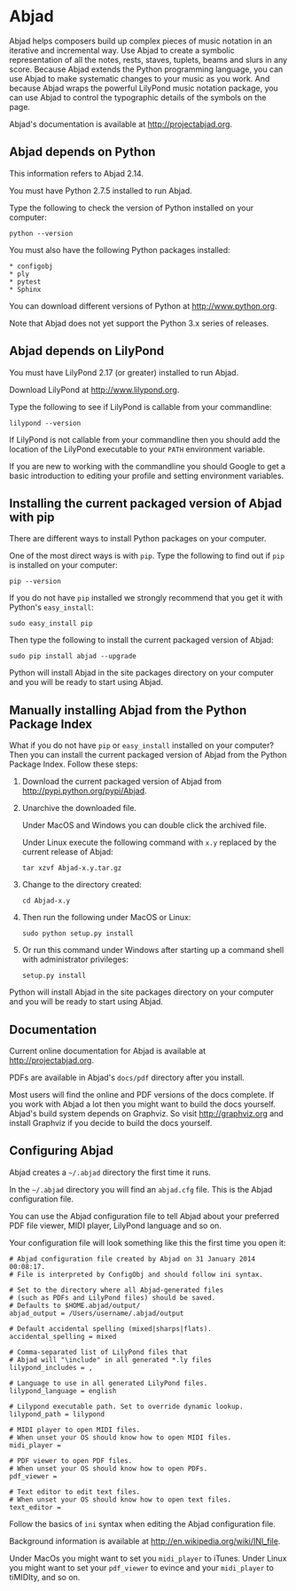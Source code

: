 Abjad
=====

Abjad helps composers build up complex pieces of music notation in an iterative
and incremental way. Use Abjad to create a symbolic representation of all the
notes, rests, staves, tuplets, beams and slurs in any score. Because Abjad
extends the Python programming language, you can use Abjad to make systematic
changes to your music as you work. And because Abjad wraps the powerful
LilyPond music notation package, you can use Abjad to control the typographic
details of the symbols on the page.

Abjad's documentation is available at http://projectabjad.org.


Abjad depends on Python
-----------------------

This information refers to Abjad 2.14.

You must have Python 2.7.5 installed to run Abjad.

Type the following to check the version of Python installed on your computer:

    python --version

You must also have the following Python packages installed:

    * configobj
    * ply
    * pytest
    * Sphinx

You can download different versions of Python at http://www.python.org.

Note that Abjad does not yet support the Python 3.x series of releases.


Abjad depends on LilyPond
-------------------------

You must have LilyPond 2.17 (or greater) installed to run Abjad.

Download LilyPond at http://www.lilypond.org.

Type the following to see if LilyPond is callable from your commandline:

    lilypond --version

If LilyPond is not callable from your commandline then you should add the
location of the LilyPond executable to your ``PATH`` environment variable.

If you are new to working with the commandline you should Google to get a basic
introduction to editing your profile and setting environment variables.


Installing the current packaged version of Abjad with pip
---------------------------------------------------------

There are different ways to install Python packages on your computer.

One of the most direct ways is with ``pip``.  Type the following to find out if
``pip`` is installed on your computer:

    pip --version

If you do not have ``pip`` installed we strongly recommend that you get it with
Python's ``easy_install``:

    sudo easy_install pip

Then type the following to install the current packaged version of Abjad:

    sudo pip install abjad --upgrade

Python will install Abjad in the site packages directory on your computer and
you will be ready to start using Abjad.


Manually installing Abjad from the Python Package Index
-------------------------------------------------------

What if you do not have ``pip`` or ``easy_install`` installed on your computer?
Then you can install the current packaged version of Abjad from the Python
Package Index. Follow these steps:

1.  Download the current packaged version of Abjad from 
    http://pypi.python.org/pypi/Abjad.

2.  Unarchive the downloaded file.

    Under MacOS and Windows you can double click the archived file.

    Under Linux execute the following command with ``x.y`` replaced by 
    the current release of Abjad:
    
        tar xzvf Abjad-x.y.tar.gz
    
3.  Change to the directory created:

        cd Abjad-x.y

4.  Then run the following under MacOS or Linux:

        sudo python setup.py install

5.  Or run this command under Windows after starting up a command shell 
    with administrator privileges:

        setup.py install

Python will install Abjad in the site packages directory on your computer and
you will be ready to start using Abjad.


Documentation
-------------

Current online documentation for Abjad is available at http://projectabjad.org.

PDFs are available in Abjad's ``docs/pdf`` directory after you install.

Most users will find the online and PDF versions of the docs complete. If you
work with Abjad a lot then you might want to build the docs yourself. Abjad's
build system depends on Graphviz. So visit http://graphviz.org and install
Graphviz if you decide to build the docs yourself. 


Configuring Abjad
-----------------

Abjad creates a ``~/.abjad`` directory the first time it runs.

In the ``~/.abjad`` directory you will find an ``abjad.cfg`` file. This is the
Abjad configuration file.

You can use the Abjad configuration file to tell Abjad about your preferred PDF
file viewer, MIDI player, LilyPond language and so on.

Your configuration file will look something like this the first time you open
it:

    # Abjad configuration file created by Abjad on 31 January 2014 00:08:17.
    # File is interpreted by ConfigObj and should follow ini syntax.

    # Set to the directory where all Abjad-generated files
    # (such as PDFs and LilyPond files) should be saved.
    # Defaults to $HOME.abjad/output/
    abjad_output = /Users/username/.abjad/output

    # Default accidental spelling (mixed|sharps|flats).
    accidental_spelling = mixed

    # Comma-separated list of LilyPond files that 
    # Abjad will "\include" in all generated *.ly files
    lilypond_includes = ,

    # Language to use in all generated LilyPond files.
    lilypond_language = english

    # Lilypond executable path. Set to override dynamic lookup.
    lilypond_path = lilypond

    # MIDI player to open MIDI files.
    # When unset your OS should know how to open MIDI files.
    midi_player = 

    # PDF viewer to open PDF files.
    # When unset your OS should know how to open PDFs.
    pdf_viewer = 

    # Text editor to edit text files.
    # When unset your OS should know how to open text files.
    text_editor = 

Follow the basics of ``ini`` syntax when editing the Abjad configuration file.

Background information is available at http://en.wikipedia.org/wiki/INI_file.

Under MacOs you might want to set you ``midi_player`` to iTunes. Under Linux
you might want to set your ``pdf_viewer`` to evince and your ``midi_player``
to tiMIDIty, and so on.

